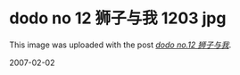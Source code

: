# dodo no 12 狮子与我 1203 jpg

This image was uploaded with the post <a href="/node/1172"><em>dodo no.12 狮子与我</em></a>.

2007-02-02